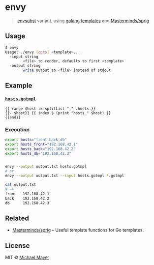 # envy

> [envsubst](https://linux.die.net/man/1/envsubst) variant, using [golang templates](https://golang.org/pkg/text/template/) and [Masterminds/sprig](https://github.com/Masterminds/sprig)


## Usage

```bash
$ envy
Usage: ./envy [opts] <template>...
  -input string
        <file> to render, defaults to first <template>
  -output string
        write output to <file> instead of stdout
```


## Example

### [`hosts.gotmpl`](hosts.gotmpl)

```
{{ range $host := splitList "," .hosts }}
{{- $host}}	{{ index $ (print "hosts_" $host) }}
{{end}}
```


### Execution

```bash
export hosts="front,back,db"
export hosts_front="192.168.42.1"
export hosts_back="192.168.42.2"
export hosts_db="192.168.42.3"


envy --output output.txt hosts.gotmpl
# or
envy --output output.txt --input hosts.gotmpl *.gotmpl

cat output.txt
# =>
front   192.168.42.1
back    192.168.42.2
db      192.168.42.3
```


## Related

* [Masterminds/sprig](https://github.com/Masterminds/sprig) – Useful template functions for Go templates.


## License

MIT © [Michael Mayer](http://schnittstabil.de)
